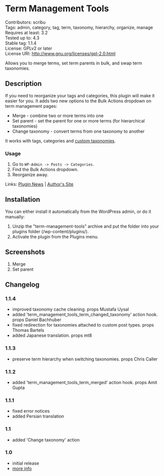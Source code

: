 # Term Management Tools 
Contributors: scribu  
Tags: admin, category, tag, term, taxonomy, hierarchy, organize, manage  
Requires at least: 3.2  
Tested up to: 4.3  
Stable tag: 1.1.4  
License: GPLv2 or later  
License URI: http://www.gnu.org/licenses/gpl-2.0.html

Allows you to merge terms, set term parents in bulk, and swap term taxonomies.

## Description 

If you need to reorganize your tags and categories, this plugin will make it easier for you. It adds two new options to the Bulk Actions dropdown on term management pages:

* Merge - combine two or more terms into one
* Set parent - set the parent for one or more terms (for hierarchical taxonomies)
* Change taxonomy - convert terms from one taxonomy to another

It works with tags, categories and [custom taxonomies](http://codex.wordpress.org/Custom_Taxonomies).

### Usage 

1. Go to `WP-Admin -> Posts -> Categories`.
2. Find the Bulk Actions dropdown.
3. Reorganize away.

Links: [Plugin News](http://scribu.net/wordpress/term-management-tools) | [Author's Site](http://scribu.net)

## Installation 

You can either install it automatically from the WordPress admin, or do it manually:

1. Unzip the "term-management-tools" archive and put the folder into your plugins folder (/wp-content/plugins/).
1. Activate the plugin from the Plugins menu.

## Screenshots 

1. Merge
2. Set parent

## Changelog 

### 1.1.4
* improved taxonomy cache cleaning. props Mustafa Uysal
* added 'term_management_tools_term_changed_taxonomy' action hook. props Daniel Bachhuber
* fixed redirection for taxonomies attached to custom post types. props Thomas Bartels
* added Japanese translation. props mt8

### 1.1.3
* preserve term hierarchy when switching taxonomies. props Chris Caller

### 1.1.2 
* added 'term_management_tools_term_merged' action hook. props Amit Gupta

### 1.1.1 
* fixed error notices
* added Persian translation

### 1.1 
* added 'Change taxonomy' action

### 1.0 
* initial release
* [more info](http://scribu.net/wordpress/term-management-tools/tmt-1-0.html)

